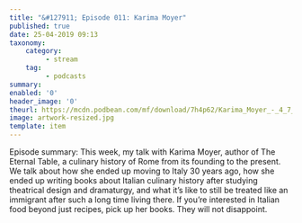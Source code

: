 ```yaml
---
title: "&#127911; Episode 011: Karima Moyer"
published: true
date: 25-04-2019 09:13
taxonomy:
    category:
         - stream
    tag:
         - podcasts
summary:
enabled: '0'
header_image: '0'
theurl: https://mcdn.podbean.com/mf/download/7h4p62/Karima_Moyer_-_4_7_19_5_16_PM.m4a
image: artwork-resized.jpg
template: item
---
```

 
Episode summary: This week, my talk with Karima Moyer, author of The Eternal Table, a culinary history of Rome from its founding to the present. We talk about how she ended up moving to Italy 30 years ago, how she ended up writing books about Italian culinary history after studying theatrical design and dramaturgy, and what it’s like to still be treated like an immigrant after such a long time living there. If you’re interested in Italian food beyond just recipes, pick up her books. They will not disappoint. 

